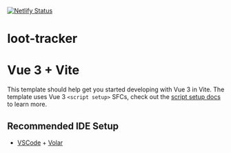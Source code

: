 [![Netlify Status](https://api.netlify.com/api/v1/badges/9c524a65-dc43-4c9c-9643-b014b0c7393c/deploy-status)](https://app.netlify.com/sites/tabletop-loot-tracker/deploys)

# loot-tracker

# Vue 3 + Vite

This template should help get you started developing with Vue 3 in Vite. The template uses Vue 3 `<script setup>` SFCs, check out the [script setup docs](https://v3.vuejs.org/api/sfc-script-setup.html#sfc-script-setup) to learn more.

## Recommended IDE Setup

- [VSCode](https://code.visualstudio.com/) + [Volar](https://marketplace.visualstudio.com/items?itemName=johnsoncodehk.volar)